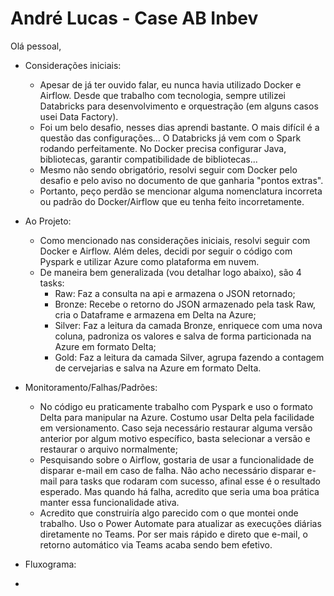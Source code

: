 # André Lucas - Case AB Inbev

Olá pessoal,

- Considerações iniciais:
    - Apesar de já ter ouvido falar, eu nunca havia utilizado Docker e Airflow. Desde que trabalho com tecnologia, sempre utilizei Databricks para desenvolvimento e orquestração (em alguns casos usei Data Factory).
    - Foi um belo desafio, nesses dias aprendi bastante. O mais difícil é a questão das configurações... O Databricks já vem com o Spark rodando perfeitamente. No Docker precisa configurar Java, bibliotecas, garantir compatibilidade de bibliotecas...
    - Mesmo não sendo obrigatório, resolvi seguir com Docker pelo desafio e pelo aviso no documento de que ganharia "pontos extras".
    - Portanto, peço perdão se mencionar alguma nomenclatura incorreta ou padrão do Docker/Airflow que eu tenha feito incorretamente.

- Ao Projeto:
    - Como mencionado nas considerações iniciais, resolvi seguir com Docker e Airflow. Além deles, decidi por seguir o código com Pyspark e utilizar Azure como plataforma em nuvem.
    - De maneira bem generalizada (vou detalhar logo abaixo), são 4 tasks:
        - Raw: Faz a consulta na api e armazena o JSON retornado;
        - Bronze: Recebe o retorno do JSON armazenado pela task Raw, cria o Dataframe e armazena em Delta na Azure;
        - Silver: Faz a leitura da camada Bronze, enriquece com uma nova coluna, padroniza os valores e salva de forma particionada na Azure em formato Delta;
        - Gold: Faz a leitura da camada Silver, agrupa fazendo a contagem de cervejarias e salva na Azure em formato Delta.

- Monitoramento/Falhas/Padrões:
    - No código eu praticamente trabalho com Pyspark e uso o formato Delta para manipular na Azure. Costumo usar Delta pela facilidade em versionamento. Caso seja necessário restaurar alguma versão anterior por algum motivo específico, basta selecionar a versão e restaurar o arquivo normalmente;
    - Pesquisando sobre o Airflow, gostaria de usar a funcionalidade de disparar e-mail em caso de falha. Não acho necessário disparar e-mail para tasks que rodaram com sucesso, afinal esse é o resultado esperado. Mas quando há falha, acredito que seria uma boa prática manter essa funcionalidade ativa.
    - Acredito que construiría algo parecido com o que montei onde trabalho. Uso o Power Automate para atualizar as execuções diárias diretamente no Teams. Por ser mais rápido e direto que e-mail, o retorno automático via Teams acaba sendo bem efetivo.
 
- Fluxograma:

- 
